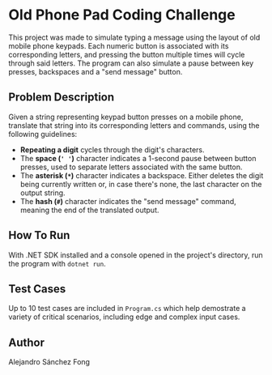 # Old Phone Pad Coding Challenge

This project was made to simulate typing a message using the layout of old mobile phone keypads. Each numeric button is associated with its corresponding letters, and pressing the button multiple times will cycle through said letters. The program can also simulate a pause between key presses, backspaces and a "send message" button.


## Problem Description

Given a string representing keypad button presses on a mobile phone, translate that string into its corresponding letters and commands, using the following guidelines:

- **Repeating a digit** cycles through the digit's characters.
- The **space (`' '`)** character indicates a 1-second pause between button presses, used to separate letters associated with the same button.
- The **asterisk (`*`)** character indicates a backspace. Either deletes the digit being currently written or, in case there's none, the last character on the output string.
- The **hash (`#`)** character indicates the "send message" command, meaning the end of the translated output.

## How To Run

With .NET SDK installed and a console opened in the project's directory, run the program with `dotnet run`.

## Test Cases

Up to 10 test cases are included in `Program.cs` which help demostrate a variety of critical scenarios, including edge and complex input cases.

## Author

Alejandro Sánchez Fong